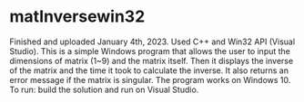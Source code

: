 # matInversewin32
Finished and uploaded January 4th, 2023.
Used C++ and Win32 API (Visual Studio).
This is a simple Windows program that allows the user to input the dimensions of matrix (1~9) and the matrix itself. Then it displays the inverse of the matrix and
the time it took to calculate the inverse. It also returns an error message if the matrix is singular. The program works on Windows 10.
To run: build the solution and run on Visual Studio.
